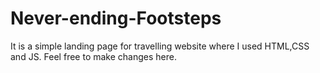 # Never-ending-Footsteps
 It is a  simple landing page for travelling website where I used HTML,CSS and JS. 
Feel free to make changes here.
